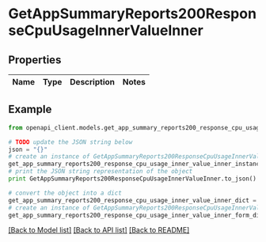 # GetAppSummaryReports200ResponseCpuUsageInnerValueInner


## Properties
Name | Type | Description | Notes
------------ | ------------- | ------------- | -------------

## Example

```python
from openapi_client.models.get_app_summary_reports200_response_cpu_usage_inner_value_inner import GetAppSummaryReports200ResponseCpuUsageInnerValueInner

# TODO update the JSON string below
json = "{}"
# create an instance of GetAppSummaryReports200ResponseCpuUsageInnerValueInner from a JSON string
get_app_summary_reports200_response_cpu_usage_inner_value_inner_instance = GetAppSummaryReports200ResponseCpuUsageInnerValueInner.from_json(json)
# print the JSON string representation of the object
print GetAppSummaryReports200ResponseCpuUsageInnerValueInner.to_json()

# convert the object into a dict
get_app_summary_reports200_response_cpu_usage_inner_value_inner_dict = get_app_summary_reports200_response_cpu_usage_inner_value_inner_instance.to_dict()
# create an instance of GetAppSummaryReports200ResponseCpuUsageInnerValueInner from a dict
get_app_summary_reports200_response_cpu_usage_inner_value_inner_form_dict = get_app_summary_reports200_response_cpu_usage_inner_value_inner.from_dict(get_app_summary_reports200_response_cpu_usage_inner_value_inner_dict)
```
[[Back to Model list]](../README.md#documentation-for-models) [[Back to API list]](../README.md#documentation-for-api-endpoints) [[Back to README]](../README.md)



